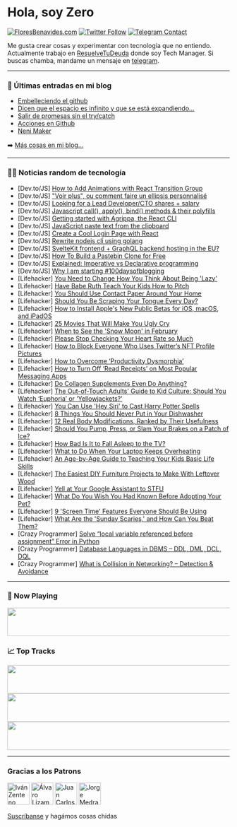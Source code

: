 # Hola, soy Zero

[![FloresBenavides.com](https://img.shields.io/website?down_message=oops&label=MiBlog&style=for-the-badge&up_message=online&url=https%3A%2F%2Ffloresbenavides.com)](https://floresbenavides.com) [![Twitter Follow](https://img.shields.io/twitter/follow/ZeroDragon?color=%231DA1F2&label=Follow&logo=twitter&logoColor=ffffff&style=for-the-badge)](https://twitter.com/zerodragon) [![Telegram Contact](https://img.shields.io/badge/escr%C3%ADbeme-ZeroDragon-%2326A5E4?style=for-the-badge&logo=telegram)](https://t.me/zerodragon)

Me gusta crear cosas y experimentar con tecnología que no entiendo.
Actualmente trabajo en [ResuelveTuDeuda](http://github.com/resuelve) donde soy Tech Manager.
Si buscas chamba, mandame un mensaje en [telegram](https://t.me/zerodragon).

---

### 📕 Últimas entradas en mi blog
<!-- BLOG-POST-LIST:START -->
- [Embelleciendo el github](https://floresbenavides.com/embelleciendo-el-github/)
- [Dicen que el espacio es infinito y que se está expandiendo…](https://floresbenavides.com/dicen-que-el-espacio-es-infinito-y-que-se-esta-expandiendo/)
- [Salir de promesas sin el try/catch](https://floresbenavides.com/salir-de-promesas-sin-el-try-catch/)
- [Acciones en Github](https://floresbenavides.com/acciones-en-github/)
- [Neni Maker](https://floresbenavides.com/neni-maker/)
<!-- BLOG-POST-LIST:END -->

➡️ [Más cosas en mi blog...](https://floresbenavides.com)

---

### 👨‍💻 Noticias random de tecnología
<!-- TECH-POSTS:START -->
- [Dev.to/JS] [How to Add Animations with React Transition Group](https://dev.to/asayerio_techblog/how-to-add-animations-with-react-transition-group-5573)
- [Dev.to/JS] [&quot;Voir plus&quot;, ou comment faire un ellipsis personnalisé](https://dev.to/alexandrefauchard/voir-plus-ou-comment-faire-un-ellipsis-personnalise-51i4)
- [Dev.to/JS] [Looking for a Lead Developer/CTO shares + salary](https://dev.to/alexis_murat_vizion/looking-for-a-lead-developercto-shares-salary-258m)
- [Dev.to/JS] [Javascript call&lpar;&rpar;, apply&lpar;&rpar;, bind&lpar;&rpar; methods &amp; their polyfills](https://dev.to/kirteshbansal/call-apply-and-bind-javascript-methods-their-polyfills-k4e)
- [Dev.to/JS] [Getting started with Agrippa, the React CLI](https://dev.to/nitzanhen/getting-started-with-agrippa-the-react-cli-24i8)
- [Dev.to/JS] [JavaScript paste text from the clipboard](https://dev.to/dailydevtips1/javascript-paste-text-from-the-clipboard-kab)
- [Dev.to/JS] [Create a Cool Login Page with React](https://dev.to/marianna13/create-a-cool-login-page-with-react-2i46)
- [Dev.to/JS] [Rewrite nodejs cli using golang](https://dev.to/rxliuli/rewrite-nodejs-cli-using-golang-46o4)
- [Dev.to/JS] [SvelteKit frontend + GraphQL backend hosting in the EU?](https://dev.to/mandrasch/sveltekit-graphql-backend-hosting-in-the-eu-34mf)
- [Dev.to/JS] [How To Build a Pastebin Clone for Free](https://dev.to/jerrynsh/how-to-build-a-pastebin-clone-for-free-2e8a)
- [Dev.to/JS] [Explained: Imperative vs Declarative programming](https://dev.to/siddharthshyniben/explained-imperative-vs-declarative-programming-577g)
- [Dev.to/JS] [Why I am starting #100daysofblogging](https://dev.to/therajatg/why-i-am-starting-100daysofblogging-d7f)
- [Lifehacker] [You Need to Change How You Think About Being &#39;Lazy&#39;](https://lifehacker.com/you-need-to-change-how-you-think-about-being-lazy-1848445907)
- [Lifehacker] [Have Babe Ruth Teach Your Kids How to Pitch](https://lifehacker.com/have-babe-ruth-teach-your-kids-how-to-pitch-1848445912)
- [Lifehacker] [You Should Use Contact Paper Around Your Home](https://lifehacker.com/you-should-use-contact-paper-around-your-home-1848445779)
- [Lifehacker] [Should You Be Scraping Your Tongue Every Day?](https://lifehacker.com/should-you-be-scraping-your-tongue-every-day-1848442381)
- [Lifehacker] [How to Install Apple&#39;s New Public Betas for iOS, macOS, and iPadOS](https://lifehacker.com/how-to-install-apples-new-public-betas-for-ios-macos-1848441069)
- [Lifehacker] [25 Movies That Will Make You Ugly Cry](https://lifehacker.com/25-movies-that-will-make-you-ugly-cry-1848432345)
- [Lifehacker] [When to See the &#39;Snow Moon&#39; in February](https://lifehacker.com/when-to-see-the-snow-moon-in-february-1848441532)
- [Lifehacker] [Please Stop Checking Your Heart Rate so Much](https://lifehacker.com/please-stop-checking-your-heart-rate-so-much-1848436865)
- [Lifehacker] [How to Block Everyone Who Uses Twitter’s NFT Profile Pictures](https://lifehacker.com/how-to-block-everyone-who-uses-twitter-s-nft-profile-pi-1848439075)
- [Lifehacker] [How to Overcome ‘Productivity Dysmorphia’](https://lifehacker.com/how-to-overcome-productivity-dysmorphia-1848424796)
- [Lifehacker] [How to Turn Off ‘Read Receipts’ on Most Popular Messaging Apps](https://lifehacker.com/how-to-turn-off-read-receipts-on-most-popular-messagi-1848438633)
- [Lifehacker] [Do Collagen Supplements Even Do Anything?](https://lifehacker.com/do-collagen-supplements-even-do-anything-1848439033)
- [Lifehacker] [The Out-of-Touch Adults&#39; Guide to Kid Culture: Should You Watch ‘Euphoria’ or ‘Yellowjackets?’](https://lifehacker.com/the-out-of-touch-adults-guide-to-kid-culture-should-yo-1848438431)
- [Lifehacker] [You Can Use &#39;Hey Siri&#39; to Cast Harry Potter Spells](https://lifehacker.com/how-to-use-hey-siri-to-cast-harry-potter-spells-1848437392)
- [Lifehacker] [8 Things You Should Never Put in Your Dishwasher](https://lifehacker.com/8-things-you-should-never-put-in-your-dishwasher-1848427908)
- [Lifehacker] [12 Real Body Modifications, Ranked by Their Usefulness](https://lifehacker.com/12-real-body-modifications-ranked-by-their-usefulness-1848436324)
- [Lifehacker] [Should You Pump, Press, or Slam Your Brakes on a Patch of Ice?](https://lifehacker.com/should-you-pump-press-or-slam-your-brakes-on-a-patch-1848432599)
- [Lifehacker] [How Bad Is It to Fall Asleep to the TV?](https://lifehacker.com/how-bad-is-it-to-fall-asleep-to-the-tv-1848424862)
- [Lifehacker] [What to Do When Your Laptop Keeps Overheating](https://lifehacker.com/what-to-do-when-your-laptop-keeps-overheating-1848317156)
- [Lifehacker] [An Age-by-Age Guide to Teaching Your Kids Basic Life Skills](https://lifehacker.com/an-age-by-age-guide-to-teaching-your-kids-basic-life-sk-1848433571)
- [Lifehacker] [The Easiest DIY Furniture Projects to Make With Leftover Wood](https://lifehacker.com/the-easiest-diy-furniture-projects-to-make-with-leftove-1848433181)
- [Lifehacker] [Yell at Your Google Assistant to STFU](https://lifehacker.com/yell-at-your-google-assistant-to-fucking-stop-already-1848432377)
- [Lifehacker] [What Do You Wish You Had Known Before Adopting Your Pet?](https://lifehacker.com/what-do-you-wish-you-had-known-before-adopting-your-pet-1848432600)
- [Lifehacker] [9 &#39;Screen Time&#39; Features Everyone Should Be Using](https://lifehacker.com/9-screen-time-features-everyone-should-be-using-1848430914)
- [Lifehacker] [What Are the &#39;Sunday Scaries,&#39; and How Can You Beat Them?](https://lifehacker.com/what-are-the-sunday-scaries-and-how-can-you-beat-them-1848432035)
- [Crazy Programmer] [Solve “local variable referenced before assignment” Error in Python](https://www.thecrazyprogrammer.com/2022/01/local-variable-referenced-before-assignment.html)
- [Crazy Programmer] [Database Languages in DBMS – DDL, DML, DCL, DQL](https://www.thecrazyprogrammer.com/2022/01/database-languages.html)
- [Crazy Programmer] [What is Collision in Networking? – Detection &amp; Avoidance](https://www.thecrazyprogrammer.com/2022/01/collision-in-networking.html)<!-- TECH-POSTS:END -->

---

### 🎵 Now Playing
<a href="https://spotify-now-playing-dun.vercel.app/now-playing?open"><img src="https://spotify-now-playing-dun.vercel.app/now-playing" width="540" height="64"></a>

### 📈 Top Tracks
<a href="https://spotify-now-playing-dun.vercel.app/top-tracks?i=1&open"><img src="https://spotify-now-playing-dun.vercel.app/top-tracks?i=1" width="540" height="64"></a>
<a href="https://spotify-now-playing-dun.vercel.app/top-tracks?i=2&open"><img src="https://spotify-now-playing-dun.vercel.app/top-tracks?i=2" width="540" height="64"></a>
<a href="https://spotify-now-playing-dun.vercel.app/top-tracks?i=3&open"><img src="https://spotify-now-playing-dun.vercel.app/top-tracks?i=3" width="540" height="64"></a>

---

### Gracias a los Patrons
[<img src="https://avatars.githubusercontent.com/u/243380?v=4" alt="Iván Zenteno" width="50px">](https://github.com/k001) [<img src="https://avatars.githubusercontent.com/u/19955639?v=4" alt="Álvaro Lizama" width="50px">](https://github.com/alvarolizama) [<img src="https://avatars.githubusercontent.com/u/2718753?v=4" alt="Juan Carlos Ruiz" width="50px">](https://github.com/JuanCrg90) [<img src="https://avatars.githubusercontent.com/u/37025?v=4" alt="Jorge Medrano" width="50px">](https://github.com/h1pp1e) 

[Suscríbanse](https://www.patreon.com/zerodragon) y hagámos cosas chidas
